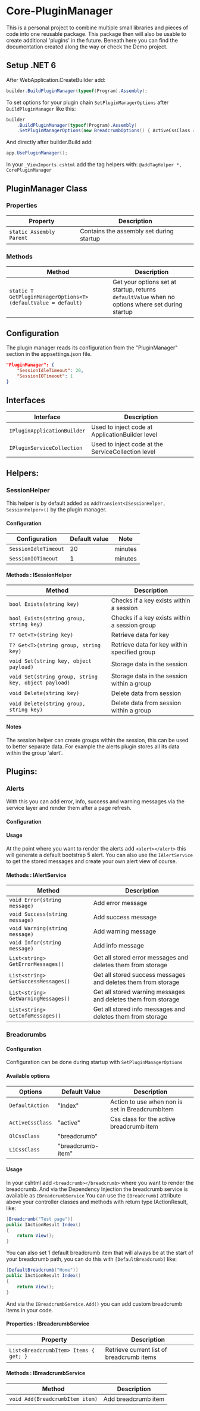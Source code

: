 # Core-PluginManager
This is a personal project to combine multiple small libraries and pieces of code into one reusable package. This package then will also be usable to create additional 'plugins' in the future.
Beneath here you can find the documentation created along the way or check the Demo project.

## Setup .NET 6
After WebApplication.CreateBuilder add:
```cs
builder.BuildPluginManager(typeof(Program).Assembly);
```

To set options for your plugin chain `SetPluginManagerOptions` after `BuildPluginManager` like this:
```cs 
builder
    .BuildPluginManager(typeof(Program).Assembly)
    .SetPluginManagerOptions(new BreadcrumbOptions() { ActiveCssClass = "active" })
```

And directly after builder.Build add:
```cs
app.UsePluginManager();
```

In your `_ViewImports.cshtml` add the tag helpers with:
`@addTagHelper *, CorePluginManager`

## PluginManager Class
### Properties
Property | Description
-------- | -----------
`static Assembly Parent` | Contains the assembly set during startup

### Methods
Method | Description
------ | -----------
`static T GetPluginManagerOptions<T>(defaultValue = default)` | Get your options set at startup, returns `defaultValue` when no options where set during startup

## Configuration
The plugin manager reads its configuration from the "PluginManager" section in the appsettings.json file.

```json 
"PluginManager": {
    "SessionIdleTimeout": 20,
    "SessionIOTimeout": 1
}
```

## Interfaces
Interface | Description
------------- |---------------
`IPluginApplicationBuilder` | Used to inject code at ApplicationBuilder level
`IPluginServiceCollection` | Used to inject code at the ServiceCollection level

## Helpers:
### SessionHelper
This helper is by default added as `AddTransient<ISessionHelper, SessionHelper>()` by the plugin manager.

#### Configuration
Configuration | Default value | Note
------------- |---------------| ----
`SessionIdleTimeout` | 20            | minutes
`SessionIOTimeout` | 1             | minutes

#### Methods : ISessionHelper
Method  | Description
------------- | -------------
`bool Exists(string key)`  | Checks if a key exists within a session
`bool Exists(string group, string key)`  | Checks if a key exists within a session group
`T? Get<T>(string key)`  | Retrieve data for key
`T? Get<T>(string group, string key)`  | Retrieve data for key within specified group
`void Set(string key, object payload)`  | Storage data in the session
`void Set(string group, string key, object payload)`  | Storage data in the session within a group
`void Delete(string key)`  | Delete data from session
`void Delete(string group, string key)`  | Delete data from session within a group

#### Notes
The session helper can create groups within the session, this can be used to better separate data. For example the alerts plugin stores all its data within the group 'alert'. 

## Plugins:
### Alerts
With this you can add error, info, success and warning messages via the service layer and render them after a page refresh.
#### Configuration


#### Usage
At the point where you want to render the alerts add `<alert></alert>` this will generate a default bootstrap 5 alert.
You can also use the `IAlertService` to get the stored messages and create your own alert view of course.

#### Methods : IAlertService
Method  | Description
------------- |---------------
`void Error(string message)` | Add error message
`void Success(string message)` | Add success message
`void Warning(string message)` | Add warning message
`void Infor(string message)` | Add info message
`List<string> GetErrorMessages()` | Get all stored error messages and deletes them from storage
`List<string> GetSuccessMessages()` | Get all stored success messages and deletes them from storage
`List<string> GetWarningMessages()` | Get all stored warning messages and deletes them from storage
`List<string> GetInfoMessages()` | Get all stored info messages and deletes them from storage

### Breadcrumbs

#### Configuration
Configuration can be done during startup with `SetPluginManagerOptions`
#### Available options
Options | Default Value  | Description
------- |----------------| -----------
`DefaultAction` | "Index"        | Action to use when non is set in BreadcrumbItem
`ActiveCssClass` | "active"       | Css class for the active breadcrumb item
`OlCssClass` | "breadcrumb"   |  
`LiCssClass` | "breadcrumb-item" | 

#### Usage
In your cshtml add `<breadcrumb></breadcrumb>` where you want to render the breadcrumb. And via the Dependency Injection the breadcrumb service is available as `IBreadcrumbService`
You can use the `[Breadcrumb]` attribute above your controller classes and methods with return type IActionResult, like:
```cs
[Breadcrumb("Test page")]
public IActionResult Index()
{
    return View();
}
```

You can also set 1 default breadcrumb item that will always be at the start of your breadcrumb path, you can do this with `[DefaultBreadcrumb]` like:
```cs
[DefaultBreadcrumb("Home")]
public IActionResult Index()
{
    return View();
}
```

And via the `IBreadcrumbService.Add()` you can add custom breadcrumb items in your code.

#### Properties : IBreadcrumbService
Property  | Description
------------- |---------------
`List<BreadcrumbItem> Items { get; }` | Retrieve current list of breadcrumb items

#### Methods : IBreadcrumbService
Method  | Description
------------- |---------------
`void Add(BreadcrumbItem item)` | Add breadcrumb item

